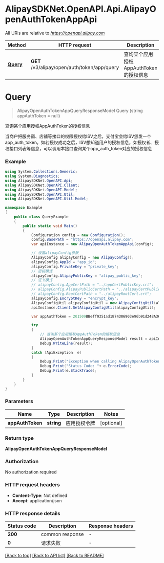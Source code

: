 # AlipaySDKNet.OpenAPI.Api.AlipayOpenAuthTokenAppApi

All URIs are relative to *https://openapi.alipay.com*

Method | HTTP request | Description
------------- | ------------- | -------------
[**Query**](AlipayOpenAuthTokenAppApi.md#query) | **GET** /v3/alipay/open/auth/token/app/query | 查询某个应用授权AppAuthToken的授权信息


<a name="query"></a>
# **Query**
> AlipayOpenAuthTokenAppQueryResponseModel Query (string appAuthToken = null)

查询某个应用授权AppAuthToken的授权信息

当商户把服务窗、店铺等接口的权限授权给ISV之后，支付宝会给ISV颁发一个app_auth_token。如若授权成功之后，ISV想知道用户的授权信息，如授权者、授权接口列表等信息，可以调用本接口查询某个app_auth_token对应的授权信息

### Example
```csharp
using System.Collections.Generic;
using System.Diagnostics;
using AlipaySDKNet.OpenAPI.Api;
using AlipaySDKNet.OpenAPI.Client;
using AlipaySDKNet.OpenAPI.Model;
using AlipaySDKNet.OpenAPI.Util;
using AlipaySDKNet.OpenAPI.Util.Model;

namespace Example
{
    public class QueryExample
    {
        public static void Main()
        {
            Configuration config = new Configuration();
            config.BasePath = "https://openapi.alipay.com";
            var apiInstance = new AlipayOpenAuthTokenAppApi(config);

            // 设置alipayConfig参数
            AlipayConfig alipayConfig = new AlipayConfig();
            alipayConfig.AppId = "app_id";
            alipayConfig.PrivateKey = "private_key";
            // 密钥模式
            alipayConfig.AlipayPublicKey = "alipay_public_key";
            // 证书模式
            // alipayConfig.AppCertPath = "../appCertPublicKey.crt";
            // alipayConfig.AlipayPublicCertPath = "../alipayCertPublicKey_RSA2.crt";
            // alipayConfig.RootCertPath = "../alipayRootCert.crt";
            alipayConfig.EncryptKey = "encrypt_key";
            AlipayConfigUtil alipayConfigUtil = new AlipayConfigUtil(alipayConfig);
            apiInstance.Client.SetAlipayConfigUtil(alipayConfigUtil);

            var appAuthToken = 201509BBeff9351ad1874306903e96b91d248A36;  // string | 应用授权令牌 (optional) 

            try
            {
                // 查询某个应用授权AppAuthToken的授权信息
                AlipayOpenAuthTokenAppQueryResponseModel result = apiInstance.Query(appAuthToken);
                Debug.WriteLine(result);
            }
            catch (ApiException  e)
            {
                Debug.Print("Exception when calling AlipayOpenAuthTokenAppApi.Query: " + e.Message );
                Debug.Print("Status Code: "+ e.ErrorCode);
                Debug.Print(e.StackTrace);
            }
        }
    }
}
```

### Parameters

Name | Type | Description  | Notes
------------- | ------------- | ------------- | -------------
 **appAuthToken** | **string**| 应用授权令牌 | [optional] 

### Return type

**AlipayOpenAuthTokenAppQueryResponseModel**

### Authorization

No authorization required

### HTTP request headers

 - **Content-Type**: Not defined
 - **Accept**: application/json


### HTTP response details
| Status code | Description | Response headers |
|-------------|-------------|------------------|
| **200** | common response |  -  |
| **0** | 请求失败 |  -  |

[[Back to top]](#) [[Back to API list]](../README.md#documentation-for-api-endpoints) [[Back to README]](../README.md)

